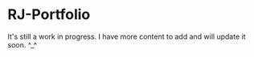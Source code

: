 # RJ-Portfolio

It's still a work in progress. I have more content to add and will update it soon. ^_^